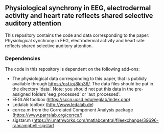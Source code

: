 ## Physiological synchrony in EEG, electrodermal activity and heart rate reflects shared selective auditory attention

This repository contains the code and data corresponding to the paper: Physiological synchrony in EEG, electrodermal activity and heart rate reflects shared selective auditory attention.

### Dependencies
The code in this repository is dependent on the following add-ons:
- The physiological data corresponding to this paper, that is publicly available through https://osf.io/8kh36/. The data files should be put in the directory 'data'. Note: you should not put this data in the pre-assigned folders 'eeg_processed' or 'aut_processed'.
- EEGLAB toolbox (https://sccn.ucsd.edu/eeglab/index.php)
- Ledalab toolbox (http://www.ledalab.de)
- corrca.m from the Correlated Component Analysis package (https://www.parralab.org/corrca/)
- sigstar.m (https://nl.mathworks.com/matlabcentral/fileexchange/39696-raacampbell-sigstar)
